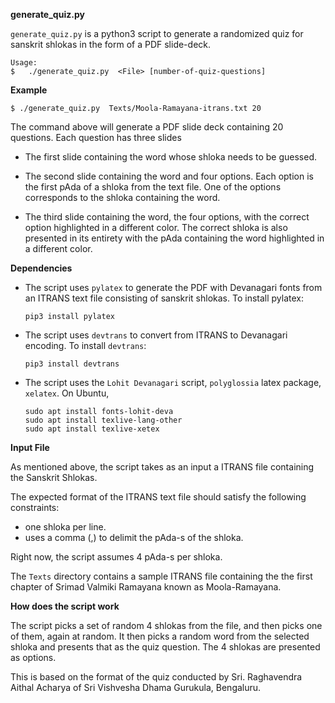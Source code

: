 **generate_quiz.py**

`generate_quiz.py` is a python3 script to generate a randomized quiz
for sanskrit shlokas in the form of a PDF slide-deck.

```
Usage:
$   ./generate_quiz.py  <File> [number-of-quiz-questions]

```

**Example**
```
$ ./generate_quiz.py  Texts/Moola-Ramayana-itrans.txt 20
```

The command above will generate a PDF slide deck containing 20
questions. Each question has three slides

* The first slide containing the word whose shloka needs to be
  guessed.

* The second slide containing the word and four options. Each option
  is the first pAda of a shloka from the text file. One of the options
  corresponds to the shloka containing the word.

* The third slide containing the word, the four options, with the
  correct option highlighted in a different color. The correct shloka
  is also presented in its entirety with the pAda containing the word
  highlighted in a different color.

**Dependencies**

* The script uses `pylatex` to generate the PDF with Devanagari fonts
  from an ITRANS text file consisting of sanskrit shlokas. To install
  pylatex:

  ```
  pip3 install pylatex

  ```

* The script uses `devtrans` to convert from ITRANS to Devanagari
  encoding. To install `devtrans`:
  ```
  pip3 install devtrans

  ```

* The script uses the `Lohit Devanagari` script, `polyglossia` latex
  package, `xelatex`. On Ubuntu,

  ```
  sudo apt install fonts-lohit-deva
  sudo apt install texlive-lang-other
  sudo apt install texlive-xetex

  ```

**Input File**

As mentioned above, the script takes as an input a ITRANS file
containing the Sanskrit Shlokas.

The expected format of the ITRANS text file should satisfy the
following constraints:

* one shloka per line.
* uses a comma (,) to delimit the pAda-s of the shloka.

Right now, the script assumes 4 pAda-s per shloka.

The `Texts` directory contains a sample ITRANS file containing the the
first chapter of Srimad Valmiki Ramayana known as Moola-Ramayana.


**How does the script work**

The script picks a set of random 4 shlokas from the file, and then
picks one of them, again at random. It then picks a random word from
the selected shloka and presents that as the quiz question. The 4
shlokas are presented as options.

This is based on the format of the quiz conducted by Sri. Raghavendra
Aithal Acharya of Sri Vishvesha Dhama Gurukula, Bengaluru.